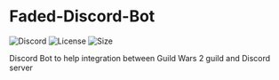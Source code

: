 # Faded-Discord-Bot

![Discord](https://discord.com/api/guilds/424618984302706689/embed.png)
![License](https://img.shields.io/github/license/Hen676/Faded-Discord-Bot)
![Size](https://img.shields.io/github/repo-size/Hen676/Faded-Discord-Bot)

Discord Bot to help integration between Guild Wars 2 guild and Discord server
